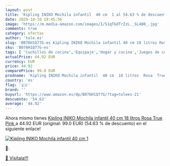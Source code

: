 ```yaml
---
layout: post
title: 'Kipling INIKO Mochila infantil  40 cm  1 al 54.63 % de descuento'
date: 2020-10-10 19:45:56
image: 'https://m.media-amazon.com/images/I/51qTGdTrZzL._SL400_.jpg'
comments: true
category: ofertas
author: 'tole.es'
slug: 'B076H1Q77G-es Kipling INIKO Mochila infantil 40 cm 18 litros Rosa True Pink'
sku: 'B076H1Q77G-es'
tags: [ 'Cuchillos de cocina','Equipaje','Hogar y cocina','Juegos de cuchillos de cocina','Mochilas','Mochilas tipo casual','Utensilios de cocina','mochila', ]
actualPrice: 44.92 EUR
currency: EUR
price: 44.92
comparePrice: 99.0 EUR
prodname: 'Kipling INIKO Mochila infantil  40 cm  18 litros  Rosa  True Pink '
country: 'es'
flag: '🇪🇸'
brand: ''
buyurl: 'https://www.amazon.es/dp/B076H1Q77G/?tag=tolees-21'
descuento: '54.63'
average: '44.92'
---
```


Ahora mismo tienes [Kipling INIKO Mochila infantil  40 cm  18 litros  Rosa  True Pink ](https://www.amazon.es/dp/B076H1Q77G/?tag=tolees-21) a 44.92 EUR (original: 99.0 EUR) (54.63 %  de descuento) en el siguiente enlace!

[![Kipling INIKO Mochila infantil  40 cm  1](https://m.media-amazon.com/images/I/51qTGdTrZzL._SL400_.jpg)](https://www.amazon.es/dp/B076H1Q77G/?tag=tolees-21)

🔎:


[🛒 Visítala!!!](https://www.amazon.es/dp/B076H1Q77G/?tag=tolees-21)
